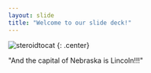 ```yaml
---
layout: slide
title: "Welcome to our slide deck!"
---
```


![steroidtocat](https://octodex.github.com/images/steroidtocat.png)
{: .center}

"And the capital of Nebraska is Lincoln!!!"
